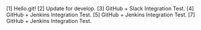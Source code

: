[1] Hello.git!
[2] Update for develop.
[3] GitHub + Slack Integration Test.
[4] GitHub + Jenkins Integration Test.
[5] GitHub + Jenkins Integration Test.
[7] GitHub + Jenkins Integration Test.